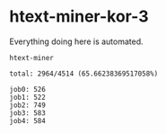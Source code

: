 # htext-miner-kor-3

Everything doing here is automated.

```
htext-miner

total: 2964/4514 (65.66238369517058%)

job0: 526
job1: 522
job2: 749
job3: 583
job4: 584
```